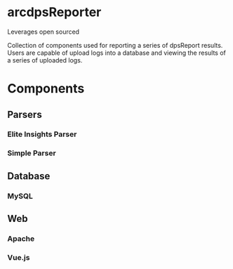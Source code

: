# arcdpsReporter
Leverages open sourced 

Collection of components used for reporting a series of dpsReport results. 
Users are capable of upload logs into a database and viewing the results of a series of uploaded logs. 

# Components
## Parsers
### Elite Insights Parser
### Simple Parser
## Database
### MySQL
## Web
### Apache
### Vue.js